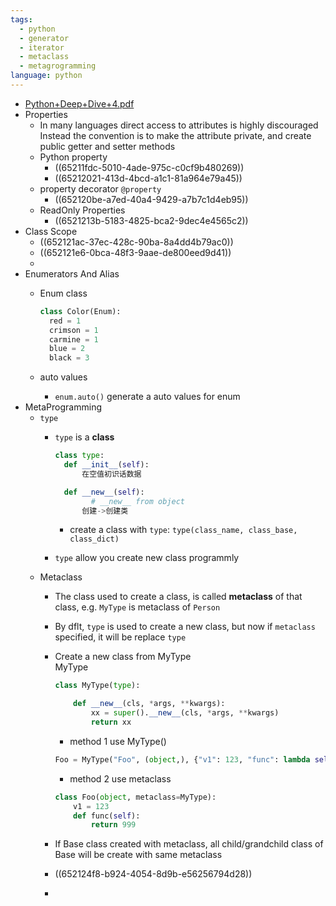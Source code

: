 ```yaml
---
tags:
  - python
  - generator
  - iterator
  - metaclass
  - metagrogramming
language: python
---
```

    
- [Python+Deep+Dive+4.pdf](../assets/Python+Deep+Dive+4_1696669164886_0.pdf)  
- Properties  
	- In many languages direct access to attributes is highly discouraged Instead the convention is to make the attribute private, and create public getter and setter methods  
	- Python property  
		- ((65211fdc-5010-4ade-975c-c0cf9b480269))  
		- ((65212021-413d-4bcd-a1c1-81a964e79a45))  
	- property decorator `@property`  
		- ((652120be-a7ed-40a4-9429-a7b7c1d4eb95))  
	- ReadOnly Properties  
		- ((6521213b-5183-4825-bca2-9dec4e4565c2))  
- Class Scope  
	- ((652121ac-37ec-428c-90ba-8a4dd4b79ac0))  
	- ((652121e6-0bca-48f3-9aae-de800eed9d41))  
	-  
- Enumerators And Alias  
	- Enum class  
	    
	  ``` python
	  class Color(Enum):
	    red = 1 
	    crimson = 1
	    carmine = 1
	    blue = 2
	    black = 3
	  ```
	- auto values  
		- `enum.auto()` generate a auto values for enum  
- MetaProgramming  
	- `type`  
		- `type` is a **class**  
		    
		  ``` python
		  class type:
		  	def __init__(self):
		  		在空值初识话数据

		  	def __new__(self):
		          # __new__ from object
		  		创建->创建类
		  ```
			- create a class with `type`: `type(class_name, class_base, class_dict)`  
		- `type` allow you create new class programmly  
	- Metaclass  
		- The class used to create a class, is called **metaclass** of that class, e.g. `MyType` is metaclass of `Person`  
		- By dflt, `type` is used to create a new class, but now if `metaclass` specified, it will be replace `type`  
		- Create a new class from MyType  
		  MyType  
		    
		  ``` python
		  class MyType(type):

		      def __new__(cls, *args, **kwargs):
		          xx = super().__new__(cls, *args, **kwargs)
		          return xx
		  ```
			* method 1 use MyType()

		  ``` python
		  Foo = MyType("Foo", (object,), {"v1": 123, "func": lambda self: 999})
		  ```
			* method 2 use metaclass

		  ``` python
		  class Foo(object, metaclass=MyType):
		      v1 = 123
		      def func(self):
		          return 999
		  ```
		- If Base class created with metaclass, all child/grandchild class of Base will be create with same metaclass  
		- ((652124f8-b924-4054-8d9b-e56256794d28))  
		-  